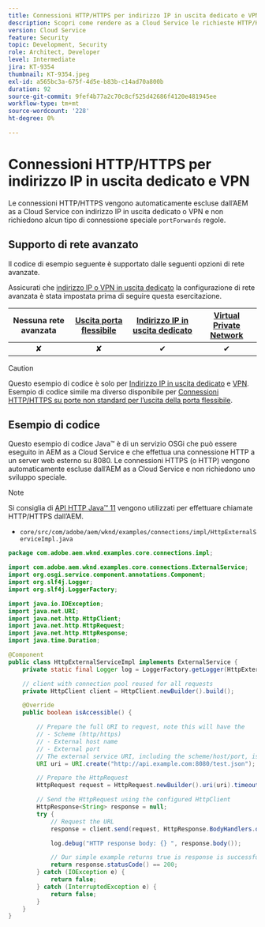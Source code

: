 ```yaml
---
title: Connessioni HTTP/HTTPS per indirizzo IP in uscita dedicato e VPN
description: Scopri come rendere as a Cloud Service le richieste HTTP/HTTPS da AEM a servizi web esterni in esecuzione per indirizzo IP in uscita dedicato e VPN
version: Cloud Service
feature: Security
topic: Development, Security
role: Architect, Developer
level: Intermediate
jira: KT-9354
thumbnail: KT-9354.jpeg
exl-id: a565bc3a-675f-4d5e-b83b-c14ad70a800b
duration: 92
source-git-commit: 9fef4b77a2c70c8cf525d42686f4120e481945ee
workflow-type: tm+mt
source-wordcount: '228'
ht-degree: 0%

---
```


# Connessioni HTTP/HTTPS per indirizzo IP in uscita dedicato e VPN

Le connessioni HTTP/HTTPS vengono automaticamente escluse dall’AEM as a Cloud Service con indirizzo IP in uscita dedicato o VPN e non richiedono alcun tipo di connessione speciale `portForwards` regole.

## Supporto di rete avanzato

Il codice di esempio seguente è supportato dalle seguenti opzioni di rete avanzate.

Assicurati che [indirizzo IP o VPN in uscita dedicato](../advanced-networking.md#advanced-networking) la configurazione di rete avanzata è stata impostata prima di seguire questa esercitazione.

| Nessuna rete avanzata | [Uscita porta flessibile](../flexible-port-egress.md) | [Indirizzo IP in uscita dedicato](../dedicated-egress-ip-address.md) | [Virtual Private Network](../vpn.md) |
|:-----:|:-----:|:------:|:---------:|
| ✘ | ✘ | ✔ | ✔ |

>[!CAUTION]
>
> Questo esempio di codice è solo per [Indirizzo IP in uscita dedicato](../dedicated-egress-ip-address.md) e [VPN](../vpn.md). Esempio di codice simile ma diverso disponibile per [Connessioni HTTP/HTTPS su porte non standard per l’uscita della porta flessibile](./http-on-non-standard-ports-flexible-port-egress.md).

## Esempio di codice

Questo esempio di codice Java™ è di un servizio OSGi che può essere eseguito in AEM as a Cloud Service e che effettua una connessione HTTP a un server web esterno su 8080. Le connessioni HTTPS (o HTTP) vengono automaticamente escluse dall’AEM as a Cloud Service e non richiedono uno sviluppo speciale.

>[!NOTE]
> Si consiglia di [API HTTP Java™ 11](https://docs.oracle.com/en/java/javase/11/docs/api/java.net.http/java/net/http/package-summary.html) vengono utilizzati per effettuare chiamate HTTP/HTTPS dall’AEM.

+ `core/src/com/adobe/aem/wknd/examples/connections/impl/HttpExternalServiceImpl.java`

```java
package com.adobe.aem.wknd.examples.core.connections.impl;

import com.adobe.aem.wknd.examples.core.connections.ExternalService;
import org.osgi.service.component.annotations.Component;
import org.slf4j.Logger;
import org.slf4j.LoggerFactory;

import java.io.IOException;
import java.net.URI;
import java.net.http.HttpClient;
import java.net.http.HttpRequest;
import java.net.http.HttpResponse;
import java.time.Duration;

@Component
public class HttpExternalServiceImpl implements ExternalService {
    private static final Logger log = LoggerFactory.getLogger(HttpExternalServiceImpl.class);

    // client with connection pool reused for all requests
    private HttpClient client = HttpClient.newBuilder().build();

    @Override
    public boolean isAccessible() {

        // Prepare the full URI to request, note this will have the
        // - Scheme (http/https)
        // - External host name
        // - External port
        // The external service URI, including the scheme/host/port, is defined in code, rather than in Cloud Manager portForwards rules.
        URI uri = URI.create("http://api.example.com:8080/test.json");

        // Prepare the HttpRequest
        HttpRequest request = HttpRequest.newBuilder().uri(uri).timeout(Duration.ofSeconds(2)).build();

        // Send the HttpRequest using the configured HttpClient
        HttpResponse<String> response = null;
        try {
            // Request the URL
            response = client.send(request, HttpResponse.BodyHandlers.ofString());

            log.debug("HTTP response body: {} ", response.body());

            // Our simple example returns true is response is successful! (200 status code)
            return response.statusCode() == 200;
        } catch (IOException e) {
            return false;
        } catch (InterruptedException e) {
            return false;
        }
    }
}
```

